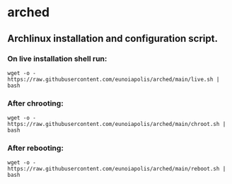 # arched
## Archlinux installation and configuration script.

### On live installation shell run:
`wget -o - https://raw.githubusercontent.com/eunoiapolis/arched/main/live.sh | bash`

### After chrooting:
`wget -o - https://raw.githubusercontent.com/eunoiapolis/arched/main/chroot.sh | bash`

### After rebooting:
`wget -o - https://raw.githubusercontent.com/eunoiapolis/arched/main/reboot.sh | bash`

